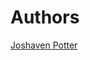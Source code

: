 <!-- TITLE: Authors -->
<!-- SUBTITLE: A list of wiki authors and contributors -->

# Authors
[Joshaven Potter](/authors/joshaven-potter)